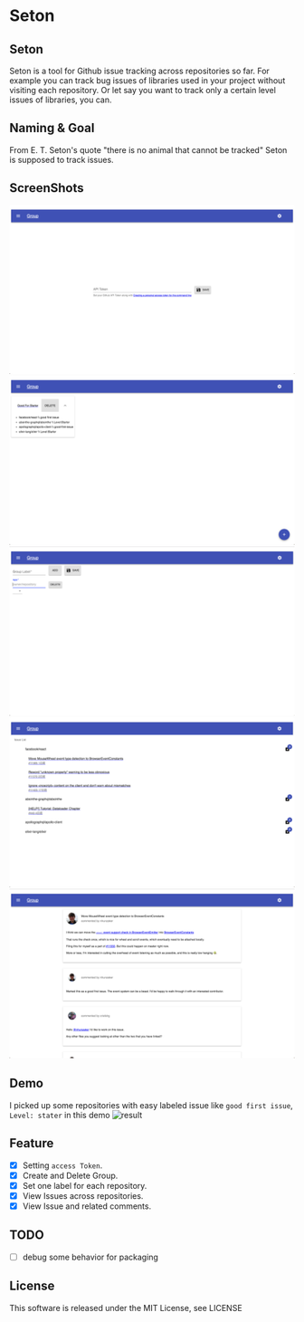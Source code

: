 Seton
===
## Seton
Seton is a tool for Github issue tracking across repositories so far.
For example you can track bug issues of libraries used in your project without visiting each repository. Or let say you want to track only a certain level issues of libraries, you can.

## Naming & Goal
From E. T. Seton's quote "there is no animal that cannot be tracked" Seton is supposed to track issues.

## ScreenShots
![result](https://github.com/e346m/Seton/blob/master/assets/set_token.png)
![result](https://github.com/e346m/Seton/blob/master/assets/group.png)
![result](https://github.com/e346m/Seton/blob/master/assets/group_add.png)
![result](https://github.com/e346m/Seton/blob/master/assets/issue_list.png)
![result](https://github.com/e346m/Seton/blob/master/assets/issue.png)

## Demo
I picked up some repositories with easy labeled issue like `good first issue`, `Level: stater` in this demo
![result](https://github.com/e346m/Seton/blob/master/assets/demo.gif)

## Feature

- [x] Setting `access Token`.
- [x] Create and Delete Group.
- [x] Set one label for each repository.
- [x] View Issues across repositories.
- [x] View Issue and related comments.

## TODO

- [ ] debug some behavior for packaging

## License

This software is released under the MIT License, see LICENSE

